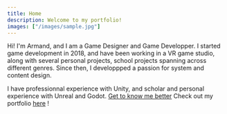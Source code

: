 ```yaml
---
title: Home
description: Welcome to my portfolio!
images: ["/images/sample.jpg"]
---
```



Hi! I'm Armand, and I am a Game Designer and Game Developper.
I started game development in 2018, and have been working in a VR game studio, along with several personal projects, school projects spanning across different genres.
Since then, I developpped a passion for system and content design. 


I have professionnal experience with Unity, and scholar and personal experience with Unreal and Godot. 
[Get to know me better](/about "Get to know me better")
Check out my portfolio [here](/portfolio) !
